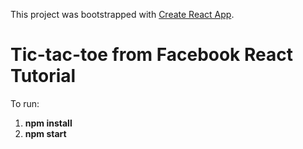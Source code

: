 This project was bootstrapped with [Create React App](https://github.com/facebookincubator/create-react-app).

<h1> Tic-tac-toe from Facebook React Tutorial </h1>

To run:
 1. <b> npm install </b>
 2. <b> npm start </b>